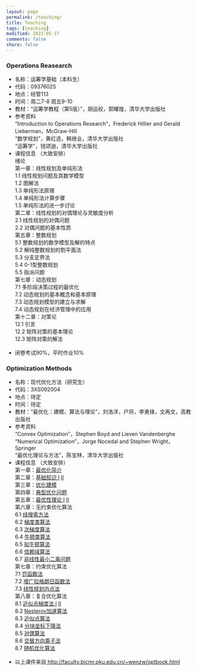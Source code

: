 ```yaml
---
layout: page
permalink: /teaching/
title: Teaching
tags: [teaching]
modified: 2023-05-17 
comments: false
share: false
---
```



### Operations Reasearch

* 名称：运筹学基础（本科生）<br>
* 代码：09376025 <br>
* 地点：经管113 <br>
* 时间：周二7-8 周五9-10 <br>
* 教材：“运筹学教程（第5版）”，胡运权，郭耀煌，清华大学出版社 <br>
* 参考资料<br>
  “Introduction to Operations Research”，Frederick Hillier and Gerald Lieberman，McGraw-Hill<br>
  “数学规划”，黄红选，韩继业，清华大学出版社 <br>
  “运筹学”，钱颂迪，清华大学出版社<br>
* 课程信息 （大致安排）<br> 
  绪论<br>
  第一章：线性规划及单纯形法<br>
  1.1 线性规划问题及其数学模型  <br>
  1.2 图解法 <br>
  1.3 单纯形法原理 <br>
  1.4 单纯形法计算步骤  <br>
  1.5 单纯形法的进一步讨论 <br>
  第二章：线性规划的对偶理论与灵敏度分析<br>
  2.1 线性规划的对偶问题<br>
  2.2 对偶问题的基本性质<br>
  第五章：整数规划<br>
  5.1 整数规划的数学模型及解的特点<br>
  5.2 解纯整数规划的割平面法<br>
  5.3 分支定界法<br>
  5.4 0-1型整数规划<br>
  5.5 指派问题<br>
  第七章：动态规划<br>
  7.1 多阶段决策过程的最优化<br>
  7.2 动态规划的基本概念和基本原理<br>
  7.3 动态规划模型的建立与求解<br>
  7.4 动态规划在经济管理中的应用<br>
  第十二章：对策论<br>
  12.1 引言<br>
  12.2 矩阵对策的基本理论<br>
  12.3 矩阵对策的解法<br><br>
* 闭卷考试90%，平时作业10%
  
 
### Optimization Methods

* 名称：现代优化方法（研究生）<br>
* 代码：3XS092004 <br>
* 地点：待定 <br>
* 时间：待定 <br>
* 教材：“最优化：建模、算法与理论”，刘浩洋，户将，李勇锋，文再文，高教出版社 <br>
* 参考资料<br>
 “Convex Optimization”，Stephen Boyd and Lieven Vandenberghe <br>
 “Numerical Optimization”，Jorge Nocedal and Stephen Wright，Springer <br>
 “最优化理论与方法”，陈宝林，清华大学出版社 <br>
* 课程信息 （大致安排）<br>
  第一章：<a href="../01-opt-dzw.pdf" class="textlink" target="_blank">最优化简介</a>  <br>
  第二章：<a href="../02-convex-set.pdf" class="textlink" target="_blank">基础知识 I</a> <a href="../03_functions_newhyx.pdf" class="textlink" target="_blank">II</a> <br>
  第三章：<a href="../05-lect1-model.pdf" class="textlink" target="_blank">优化建模</a>  <br>
  第四章：<a href="../06-opt-dzw.pdf" class="textlink" target="_blank">典型优化问题</a> <br>
  第五章：<a href="../07-lect-theory1.pdf" class="textlink" target="_blank">最优性理论 I</a> <a href="../07-lect-theory2.pdf" class="textlink" target="_blank">II</a> <br>
  第六章：无约束优化算法<br>
  6.1 <a href="../08-lect-gradient.pdf" class="textlink" target="_blank">线搜索方法</a> <br> 
  6.2 <a href="../09-lect-sg.pdf" class="textlink" target="_blank">梯度类算法</a> <br> 
  6.3 <a href="../10-lect-sgm.pdf" class="textlink" target="_blank">次梯度算法</a> <br> 
  6.4 <a href="../11-lect-newton.pdf" class="textlink" target="_blank">牛顿类算法</a> <br> 
  6.5 <a href="../12-lect-QN.pdf" class="textlink" target="_blank">拟牛顿算法</a> <br> 
  6.6 <a href="../13_trustregion_newdzw.pdf" class="textlink" target="_blank">信赖域算法</a> <br> 
  6.7 <a href="../14-lsp-new-zxx.pdf" class="textlink" target="_blank">非线性最小二乘问题</a> <br>
  第七章：约束优化算法<br>
  7.1 <a href="../15-lect-penalty.pdf" class="textlink" target="_blank">罚函数法</a> <br> 
  7.2 <a href="../16-lect-alm.pdf" class="textlink" target="_blank">增广拉格朗日函数法</a> <br>
  7.3 <a href="../17-lp_ipm-new-zxx-xzl.pdf" class="textlink" target="_blank">线性规划内点法</a> <br>
  第八章：复合优化算法 <br>
  8.1 <a href="../18-lect-prox_map.pdf" class="textlink" target="_blank">近似点梯度法 I</a> <a href="../19-lect-proxg.pdf" class="textlink" target="_blank">II</a> <br> 
  8.2 <a href="../20-lect-nesterov-ch.pdf" class="textlink" target="_blank">Nesterov加速算法</a> <br>
  8.3 <a href="../21-lect-prox_point.pdf" class="textlink" target="_blank">近似点算法</a> <br>
  8.4 <a href="../22-lect-BCD.pdf" class="textlink" target="_blank">分块坐标下降法</a> <br>
  8.5 <a href="../23-lect-DualAlgo.pdf" class="textlink" target="_blank">对偶算法</a> <br> 
  8.6 <a href="../24-lect-admm-chhyx.pdf" class="textlink" target="_blank">交替方向乘子法</a>  <br>
  8.7 <a href="../25-lect-sto-ch.pdf" class="textlink" target="_blank">随机优化算法</a> <br><br>
* 以上课件来自<a href="http://faculty.bicmr.pku.edu.cn/~wenzw/optbook.html" target="_blank" style="text-decoration:underline;"> http://faculty.bicmr.pku.edu.cn/~wenzw/optbook.html




  


  
  
